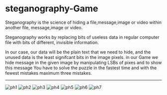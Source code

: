 # steganography-Game

Steganography is the science of hiding a file,message,image or video within another file,
message,image or video.

Steganography works by replacing bits of useless data in regular computer file with bits of different,
invisible information.

In our case, our data will be the plain text that we need to hide, and the unused data is the least signifcant bits in the image pixels.
in our Game we hide message in the given image by manipulating LSBs of pixes and to show this message You have to solve the puzzle
in the fastest time and with the fewest mistakes maximum three mistakes.
***


![ph1](https://user-images.githubusercontent.com/71784734/127685207-4d1a9515-32f7-4842-8d03-95ce2b4e1426.png)
![ph2](https://user-images.githubusercontent.com/71784734/127685344-07c6e46b-2af8-4842-a2db-d8c671142106.png)
![ph3](https://user-images.githubusercontent.com/71784734/127685973-a14a36f7-ad4f-4e26-8296-fbbcb64c9ac7.PNG)
![ph4](https://user-images.githubusercontent.com/71784734/127685984-fa1d7826-ba51-463f-be1c-8960208498f5.PNG)
![ph5](https://user-images.githubusercontent.com/71784734/127686003-787d9e76-d247-4143-bfb0-ee449315ed50.PNG)
![ph6](https://user-images.githubusercontent.com/71784734/127686029-9d8b5949-0b65-449b-8c61-3ba27af78890.PNG)
![ph7](https://user-images.githubusercontent.com/71784734/127686050-7df37bf9-9fd4-436f-a638-bf53865918a8.PNG)
